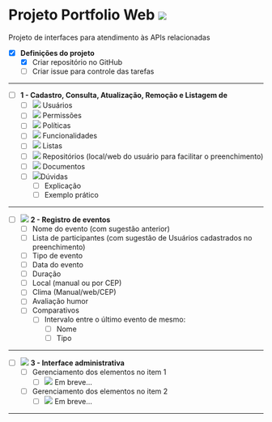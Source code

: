 # Projeto Portfolio Web <img src="https://img.icons8.com/ios/50/000000/top-navigation-toolbar.png"/>
Projeto de interfaces para atendimento às APIs relacionadas

- [x] **Definições do projeto**
  - [x] Criar repositório no GitHub
  - [ ] Criar issue para controle das tarefas
-------
- [ ] **1 - Cadastro, Consulta, Atualização, Remoção e Listagem de**
  - [ ] <img src="https://img.icons8.com/ios-glyphs/30/000000/login-as-user.png"/> Usuários
  - [ ] <img src="https://img.icons8.com/windows/30/000000/test-partial-passed.png"/> Permissões
  - [ ] <img src="https://img.icons8.com/windows/30/000000/privacy-policy.png"/> Políticas
  - [ ] <img src="https://img.icons8.com/android/30/000000/swiss-army-knife.png"/> Funcionalidades
  - [ ] <img src="https://img.icons8.com/ios/30/000000/wish-list.png"/> Listas
  - [ ] <img src="https://img.icons8.com/windows/30/000000/github.png"/> Repositórios (local/web do usuário para facilitar o preenchimento)
  - [ ] <img src="https://img.icons8.com/windows/30/000000/network-document.png"/> Documentos
  - [ ] <img src="https://img.icons8.com/windows/30/000000/questions.png"/>Dúvidas
    - [ ] Explicação 
    - [ ] Exemplo prático
-------
- [ ] <img src="https://img.icons8.com/windows/30/000000/overtime.png"/> **2 - Registro de eventos** 
    - [ ] Nome do evento (com sugestão anterior)
    - [ ] Lista de participantes (com sugestão de Usuários cadastrados no preenchimento)
    - [ ] Tipo de evento
    - [ ] Data do evento
    - [ ] Duração
    - [ ] Local (manual ou por CEP)
    - [ ] Clima (Manual/web/CEP)
    - [ ] Avaliação humor
    - [ ] Comparativos
	  - [ ] Intervalo entre o último evento de mesmo:
		  - [ ] Nome
		  - [ ] Tipo
-------
- [ ] <img src="https://img.icons8.com/windows/30/000000/gears.png"/> **3 - Interface administrativa**
  - [ ] Gerenciamento dos elementos no item 1
  	- [ ] <img src="https://img.icons8.com/ios-filled/30/000000/enterprise-resource-planning.png"/> Em breve...
  - [ ] Gerenciamento dos elementos no item 2
  	- [ ] <img src="https://img.icons8.com/ios-filled/30/000000/enterprise-resource-planning.png"/> Em breve...
-------
